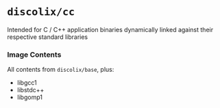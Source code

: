 # `discolix/cc`
Intended for C / C++ application binaries dynamically linked against their respective standard libraries
### Image Contents
All contents from `discolix/base`, plus:
* libgcc1
* libstdc++
* libgomp1
